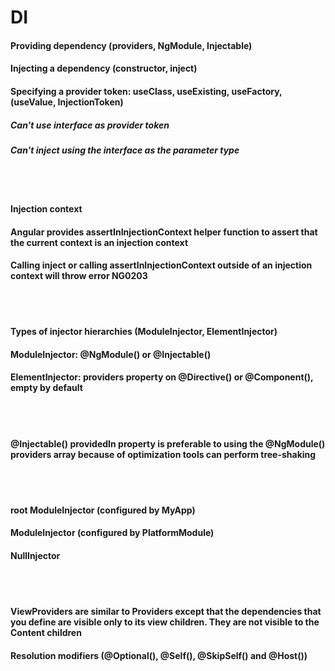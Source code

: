 # DI
#### Providing dependency (providers, NgModule, Injectable)
#### Injecting a dependency (constructor, inject)
#### Specifying a provider token: useClass, useExisting, useFactory, (useValue, InjectionToken)
##### Can't use interface as provider token
##### Can't inject using the interface as the parameter type

<br/><br/>

#### Injection context
#### Angular provides assertInInjectionContext helper function to assert that the current context is an injection context
#### Calling inject or calling assertInInjectionContext outside of an injection context will throw error NG0203

<br/><br/>

#### Types of injector hierarchies (ModuleInjector, ElementInjector)
#### ModuleInjector: @NgModule() or @Injectable()
#### ElementInjector: providers property on @Directive() or @Component(), empty by default

<br/><br/>

#### @Injectable() providedIn property is preferable to using the @NgModule() providers array because of optimization tools can perform tree-shaking

<br/><br/>

#### root ModuleInjector (configured by MyApp)
#### ModuleInjector (configured by PlatformModule)
#### NullInjector

<br/><br/>

#### ViewProviders are similar to Providers except that the dependencies that you define are visible only to its view children. They are not visible to the Content children

#### Resolution modifiers (@Optional(), @Self(), @SkipSelf() and @Host())



